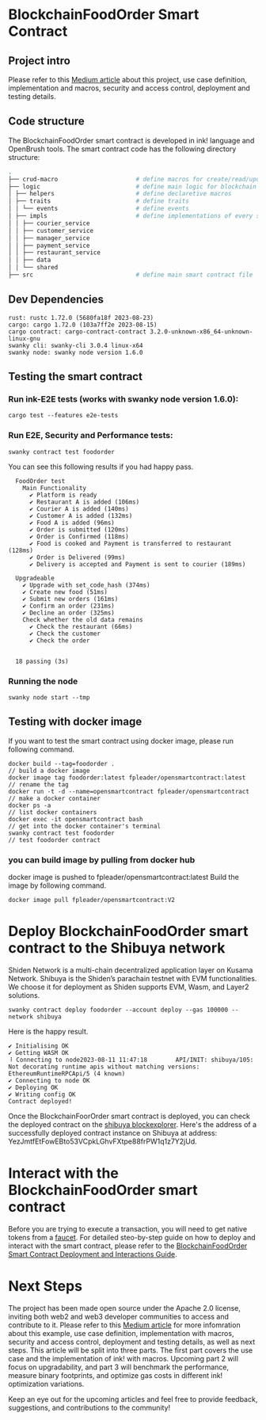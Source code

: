 # BlockchainFoodOrder Smart Contract

## Project intro

Please refer to this [Medium article](https://medium.com/@opensmartcontract/learn-ink-by-example-order-food-on-blockchain-a4024b2dee4a) about this project, use case definition, implementation and macros, security and access control, deployment and testing details. 

## Code structure

The BlockchainFoodOrder smart contract is developed in ink! language and OpenBrush tools. The smart contract code has the following directory structure: 

```bash
.
├── crud-macro                      # define macros for create/read/update/delete item
├── logic                           # define main logic for blockchain foodorder
│ ├── helpers                       # define declaretive macros
│ ├── traits                        # define traits
│ │ └── events                      # define events
│ ├── impls                         # define implementations of every service
│ │ ├── courier_service
│ │ ├── customer_service
│ │ ├── manager_service
│ │ ├── payment_service
│ │ ├── restaurant_service
│ │ ├── data
│ │ └── shared
├── src                             # define main smart contract file
```

## Dev Dependencies

```
rust: rustc 1.72.0 (5680fa18f 2023-08-23)
cargo: cargo 1.72.0 (103a7ff2e 2023-08-15)
cargo contract: cargo-contract-contract 3.2.0-unknown-x86_64-unknown-linux-gnu
swanky cli: swanky-cli 3.0.4 linux-x64
swanky node: swanky node version 1.6.0
```

## Testing the smart contract

### Run ink-E2E tests (works with swanky node version 1.6.0):

```
cargo test --features e2e-tests
```

### Run E2E, Security and Performance tests:

```
swanky contract test foodorder
```

You can see this following results if you had happy pass.

```
  FoodOrder test
    Main Functionality
      ✔ Platform is ready
      ✔ Restaurant A is added (106ms)
      ✔ Courier A is added (140ms)
      ✔ Customer A is added (132ms)
      ✔ Food A is added (96ms)
      ✔ Order is submitted (120ms)
      ✔ Order is Confirmed (118ms)
      ✔ Food is cooked and Payment is transferred to restaurant (128ms)
      ✔ Order is Delivered (99ms)
      ✔ Delivery is accepted and Payment is sent to courier (189ms)

  Upgradeable
    ✔ Upgrade with set_code_hash (374ms)
    ✔ Create new food (51ms)
    ✔ Submit new orders (161ms)
    ✔ Confirm an order (231ms)
    ✔ Decline an order (325ms)
    Check whether the old data remains
      ✔ Check the restaurant (66ms)
      ✔ Check the customer
      ✔ Check the order


  18 passing (3s)
```

### Running the node

```
swanky node start --tmp
```

## Testing with docker image

If you want to test the smart contract using docker image, please run following command.

```
docker build --tag=foodorder .                                          // build a docker image
docker image tag foodorder:latest fpleader/opensmartcontract:latest     // rename the tag
docker run -t -d --name=opensmartcontract fpleader/opensmartcontract    // make a docker container
docker ps -a                                                            // list docker containers
docker exec -it opensmartcontract bash                                  // get into the docker container's terminal 
swanky contract test foodorder                                          // test foodorder contract
```

### you can build image by pulling from docker hub
docker image is pushed to fpleader/opensmartcontract:latest 
Build the image by following command.

```
docker image pull fpleader/opensmartcontract:V2
```

# Deploy BlockchainFoodOrder smart contract to the Shibuya network 

Shiden Network is a multi-chain decentralized application layer on Kusama Network. Shibuya is the Shiden’s parachain testnet with EVM functionalities. We choose it for deployment as Shiden supports EVM, Wasm, and Layer2 solutions. 

```
swanky contract deploy foodorder --account deploy --gas 100000 --network shibuya
```

Here is the happy result.

```
✔ Initialising OK
✔ Getting WASM OK
⠸ Connecting to node2023-08-11 11:47:18        API/INIT: shibuya/105: Not decorating runtime apis without matching versions: EthereumRuntimeRPCApi/5 (4 known)
✔ Connecting to node OK
✔ Deploying OK
✔ Writing config OK
Contract deployed!
```

Once the BlockchainFoorOrder smart contract is deployed, you can check the deployed contract on the [shibuya blockexplorer](https://shibuya.subscan.io/). Here's the address of a successfully deployed contract instance on Shibuya at address: YezJmtfEtFowEBto53VCpkLGhvFXtpe88frPW1q1z7Y2jUd.


# Interact with the BlockchainFoodOrder smart contract

Before you are trying to execute a transaction, you will need to get native tokens from a [faucet](https://portal.astar.network/shibuya-testnet/assets#/star/assets). For detailed steo-by-step guide on how to deploy and interact with the smart contract, please refer to the [BlockchainFoodOrder Smart Contract Deployment and Interactions Guide](https://github.com/InkSmartContract/BlockchainFoodOrder/blob/main/BlockchainFoodOrder%20Smart%20Contract%20Deployment%20and%20Interactions%20Guide.pdf). 


# Next Steps

The project has been made open source under the Apache 2.0 license, inviting both web2 and web3 developer communities to access and contribute to it. Please refer to this [Medium article](https://medium.com/@opensmartcontract/learn-ink-by-example-order-food-on-blockchain-a4024b2dee4a) for more infomration about this example, use case definition, implementation with macros, security and access control, deployment and testing details, as well as next steps. This article will be split into three parts. The first part covers the use case and the implementation of ink! with macros. Upcoming part 2 will focus on upgradability, and part 3 will benchmark the performance, measure binary footprints, and optimize gas costs in different ink! optimization variations. 

Keep an eye out for the upcoming articles and feel free to provide feedback, suggestions, and contributions to the community!


